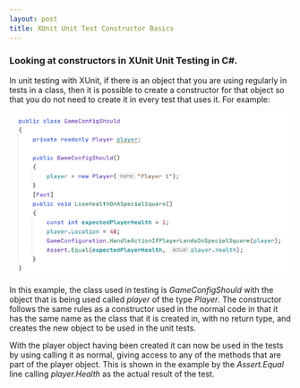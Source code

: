 ```yaml
---
layout: post
title: XUnit Unit Test Constructor Basics
---
```


### Looking at constructors in XUnit Unit Testing in C#.

In unit testing with XUnit, if there is an object that you are using regularly in tests in a class, then it is possible to create a constructor for that object so that you do not need to create it in every test that uses it. For example:

![A constructor example in XUnit](https://raw.githubusercontent.com/TomH-NZ/tomh-nz.github.io/master/images/Xunit_Test_Constructor_Example_001.jpg "A constructor example in XUnit")


In this example, the class used in testing is _GameConfigShould_ with the object that is being used called _player_ of the type _Player_.  The constructor follows the same rules as a constructor used in the normal code in that it has the same name as the class that it is created in, with no return type, and creates the new object to be used in the unit tests.

With the player object having been created it can now be used in the tests by using calling it as normal, giving access to any of the methods that are part of the player object.  This is shown in the example by the _Assert.Equal_ line calling _player.Health_ as the actual result of the test.
